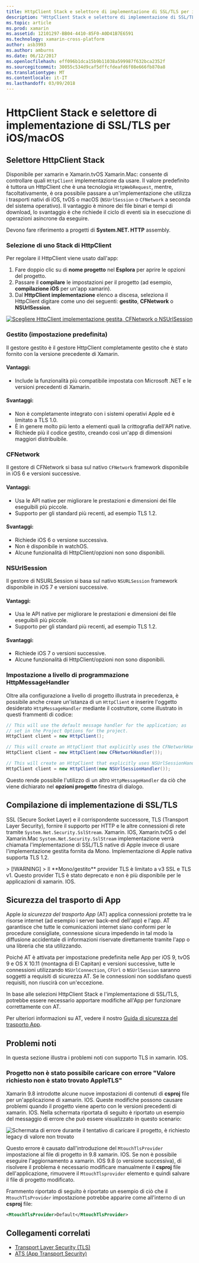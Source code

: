 ```yaml
---
title: HttpClient Stack e selettore di implementazione di SSL/TLS per iOS/macOS
description: "HttpClient Stack e selettore di implementazione di SSL/TLS determina l'implementazione HttpClient e SSL/TLS che verrà utilizzato dall'app iOS, tvOS o macOS Xamarin."
ms.topic: article
ms.prod: xamarin
ms.assetid: 12101297-BB04-4410-85F0-A0D41B7E6591
ms.technology: xamarin-cross-platform
author: asb3993
ms.author: amburns
ms.date: 06/12/2017
ms.openlocfilehash: eff096b1dca15b9b11038a599987f632bca2352f
ms.sourcegitcommit: 30055c534d9caf5dffcfdeafd6f08e666fb870a8
ms.translationtype: MT
ms.contentlocale: it-IT
ms.lasthandoff: 03/09/2018
---
```

# <a name="httpclient-stack-and-ssltls-implementation-selector-for-iosmacos"></a>HttpClient Stack e selettore di implementazione di SSL/TLS per iOS/macOS

## <a name="httpclient-stack-selector"></a>Selettore HttpClient Stack

Disponibile per xamarin e Xamarin.tvOS Xamarin.Mac: consente di controllare quali `HttpClient` implementazione da usare. Il valore predefinito è tuttora un HttpClient che è una tecnologia `HttpWebRequest`, mentre, facoltativamente, è ora possibile passare a un'implementazione che utilizza i trasporti nativi di iOS, tvOS o macOS (`NSUrlSession` o `CFNetwork` a seconda del sistema operativo). Il vantaggio è minore dei file binari e tempi di download, lo svantaggio è che richiede il ciclo di eventi sia in esecuzione di operazioni asincrone da eseguire.

Devono fare riferimento a progetti di **System.NET. HTTP** assembly.

<a name="Selecting-a-HttpClient-Stack" />

### <a name="selecting-a-httpclient-stack"></a>Selezione di uno Stack di HttpClient

Per regolare il HttpClient viene usato dall'app:

1. Fare doppio clic su di **nome progetto** nel **Esplora** per aprire le opzioni del progetto.
2. Passare il **compilare** le impostazioni per il progetto (ad esempio, **compilazione iOS** per un'app xamarin).
3. Dal **HttpClient implementazione** elenco a discesa, seleziona il HttpClient digitare come uno dei seguenti: **gestito**, **CFNetwork** o **NSUrlSession**.

[![Scegliere HttpClient implementazione gestita, CFNetwork o NSUrlSession](http-stack-images/http-xs-sml.png)](http-stack-images/http-xs.png#lightbox)

<a name="Managed" />

### <a name="managed-default"></a>Gestito (impostazione predefinita)

Il gestore gestito è il gestore HttpClient completamente gestito che è stato fornito con la versione precedente di Xamarin.

#### <a name="pros"></a>Vantaggi:

 - Include la funzionalità più compatibile impostata con Microsoft .NET e le versioni precedenti di Xamarin.

#### <a name="cons"></a>Svantaggi:

 - Non è completamente integrato con i sistemi operativi Apple ed è limitato a TLS 1.0.
 - È in genere molto più lento a elementi quali la crittografia dell'API native.
 - Richiede più il codice gestito, creando così un'app di dimensioni maggiori distribuibile.

<a name="CFNetwork" />

### <a name="cfnetwork"></a>CFNetwork

Il gestore di CFNetwork si basa sul nativo `CFNetwork` framework disponibile in iOS 6 e versioni successive.

#### <a name="pros"></a>Vantaggi:

 - Usa le API native per migliorare le prestazioni e dimensioni dei file eseguibili più piccole.
 - Supporto per gli standard più recenti, ad esempio TLS 1.2.

#### <a name="cons"></a>Svantaggi:

 - Richiede iOS 6 o versione successiva.
 - Non è disponibile in watchOS.
 - Alcune funzionalità di HttpClient/opzioni non sono disponibili.

<a name="NSUrlSession" />

### <a name="nsurlsession"></a>NSUrlSession

Il gestore di NSURLSession si basa sul nativo `NSURLSession` framework disponibile in iOS 7 e versioni successive.

#### <a name="pros"></a>Vantaggi:

 - Usa le API native per migliorare le prestazioni e dimensioni dei file eseguibili più piccole.
 - Supporto per gli standard più recenti, ad esempio TLS 1.2.

#### <a name="cons"></a>Svantaggi:

 - Richiede iOS 7 o versioni successive.
 - Alcune funzionalità di HttpClient/opzioni non sono disponibili.

### <a name="programmatically-setting-the-httpmessagehandler"></a>Impostazione a livello di programmazione HttpMessageHandler

Oltre alla configurazione a livello di progetto illustrata in precedenza, è possibile anche creare un'istanza di un `HttpClient` e inserire l'oggetto desiderato `HttpMessageHandler` mediante il costruttore, come illustrato in questi frammenti di codice:

```csharp
// This will use the default message handler for the application; as
// set in the Project Options for the project.
HttpClient client = new HttpClient();

// This will create an HttpClient that explicitly uses the CFNetworkHandler
HttpClient client = new HttpClient(new CFNetworkHandler());

// This will create an HttpClient that explicitly uses NSUrlSessionHandler
HttpClient client = new HttpClient(new NSUrlSessionHandler());
```

Questo rende possibile l'utilizzo di un altro `HttpMessageHandler` da ciò che viene dichiarato nel **opzioni progetto** finestra di dialogo.

<a name="New-SSL-TLS-implementation-build-option" />
<a name="Selecting-a-SSL-TLS-implementation" />
<a name="Apple-TLS" />

## <a name="ssltls-implementation-build"></a>Compilazione di implementazione di SSL/TLS

SSL (Secure Socket Layer) e il corrispondente successore, TLS (Transport Layer Security), fornire il supporto per HTTP e le altre connessioni di rete tramite `System.Net.Security.SslStream`. Xamarin. IOS, Xamarin.tvOS o del Xamarin.Mac `System.Net.Security.SslStream` implementazione verrà chiamata l'implementazione di SSL/TLS native di Apple invece di usare l'implementazione gestita fornita da Mono. Implementazione di Apple nativa supporta TLS 1.2.

<a name="Mono" />
> [!WARNING]
> Il **Mono/gestito** provider TLS è limitato a v3 SSL e TLS v1. Questo provider TLS è stato deprecato e non è più disponibile per le applicazioni di xamarin. IOS. 

<a name="App-Transport-Security" />

## <a name="app-transport-security"></a>Sicurezza del trasporto di App

Apple _la sicurezza del trasporto App_ (AT) applica connessioni protette tra le risorse internet (ad esempio i server back-end dell'app) e l'app. AT garantisce che tutte le comunicazioni internet siano conformi per le procedure consigliate, connessione sicura impedendo in tal modo la diffusione accidentale di informazioni riservate direttamente tramite l'app o una libreria che sta utilizzando.

Poiché AT è attivata per impostazione predefinita nelle App per iOS 9, tvOS 9 e OS X 10.11 (montagna di El Capitan) e versioni successive, tutte le connessioni utilizzando `NSUrlConnection`, `CFUrl` o `NSUrlSession` saranno soggetti a requisiti di sicurezza AT. Se le connessioni non soddisfano questi requisiti, non riuscirà con un'eccezione.

In base alle selezioni HttpClient Stack e l'implementazione di SSL/TLS, potrebbe essere necessario apportare modifiche all'App per funzionare correttamente con AT.

Per ulteriori informazioni su AT, vedere il nostro [Guida di sicurezza del trasporto App](~/ios/app-fundamentals/ats.md).

## <a name="known-issues"></a>Problemi noti

In questa sezione illustra i problemi noti con supporto TLS in xamarin. IOS.

### <a name="project-failed-to-load-with-error-requested-value-appletls-wasnt-found"></a>Progetto non è stato possibile caricare con errore "Valore richiesto non è stato trovato AppleTLS"

Xamarin 9.8 introdotte alcune nuove impostazioni di contenuti di **csproj** file per un'applicazione di xamarin. IOS. Queste modifiche possono causare problemi quando il progetto viene aperto con le versioni precedenti di xamarin. IOS. Nella schermata riportata di seguito è riportato un esempio del messaggio di errore che può essere visualizzato in questo scenario:

![Schermata di errore durante il tentativo di caricare il progetto, è richiesto legacy di valore non trovato](http-stack-images/tlserror-xs.png)

Questo errore è causato dall'introduzione del `MtouchTlsProvider` impostazione al file di progetto in 9.8 xamarin. IOS. Se non è possibile eseguire l'aggiornamento a xamarin. IOS 9.8 (o versione successiva), di risolvere il problema è necessario modificare manualmente il **csproj** file dell'applicazione, rimuovere il `MtouchTlsprovider` elemento e quindi salvare il file di progetto modificato.

Frammento riportato di seguito è riportato un esempio di ciò che il `MtouchTlsProvider` impostazione potrebbe apparire come all'interno di un **csproj** file:

```xml
<MtouchTlsProvider>Default</MtouchTlsProvider>
```

## <a name="related-links"></a>Collegamenti correlati

- [Transport Layer Security (TLS)](~/cross-platform/app-fundamentals/transport-layer-security.md)
- [ATS (App Transport Security)](~/ios/app-fundamentals/ats.md)
